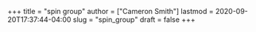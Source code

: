 +++
title = "spin group"
author = ["Cameron Smith"]
lastmod = 2020-09-20T17:37:44-04:00
slug = "spin_group"
draft = false
+++
